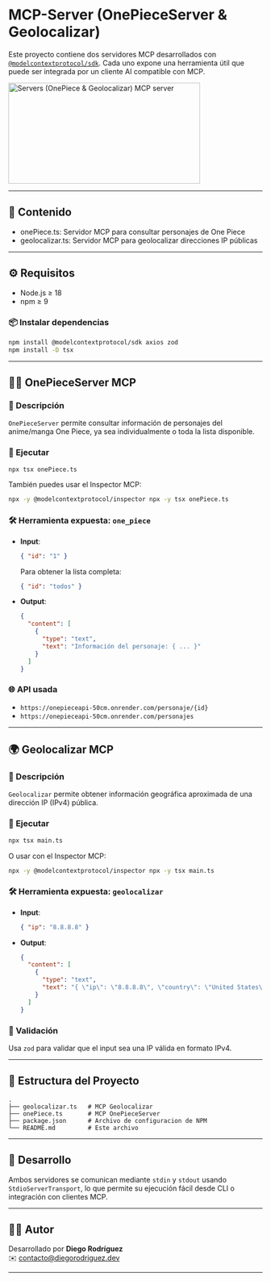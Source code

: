 # MCP-Server (OnePieceServer & Geolocalizar)

Este proyecto contiene dos servidores MCP desarrollados con [`@modelcontextprotocol/sdk`](https://www.npmjs.com/package/@modelcontextprotocol/sdk). Cada uno expone una herramienta útil que puede ser integrada por un cliente AI compatible con MCP.

<a href="https://glama.ai/mcp/servers/@Haonter/MCP-Servers">
  <img width="380" height="200" src="https://glama.ai/mcp/servers/@Haonter/MCP-Servers/badge" alt="Servers (OnePiece & Geolocalizar) MCP server" />
</a>

---

## 📁 Contenido

- onePiece.ts: Servidor MCP para consultar personajes de One Piece
- geolocalizar.ts: Servidor MCP para geolocalizar direcciones IP públicas

---

## ⚙️ Requisitos

- Node.js ≥ 18
- npm ≥ 9

### 📦 Instalar dependencias

```bash
npm install @modelcontextprotocol/sdk axios zod
npm install -D tsx
```

---

## 🏴‍☠️ OnePieceServer MCP

### 📄 Descripción

`OnePieceServer` permite consultar información de personajes del anime/manga One Piece, ya sea individualmente o toda la lista disponible.

### 🚀 Ejecutar

```bash
npx tsx onePiece.ts
```

También puedes usar el Inspector MCP:

```bash
npx -y @modelcontextprotocol/inspector npx -y tsx onePiece.ts
```

### 🛠 Herramienta expuesta: `one_piece`

- **Input**:
  ```json
  { "id": "1" }
  ```

  Para obtener la lista completa:
  ```json
  { "id": "todos" }
  ```

- **Output**:
  ```json
  {
    "content": [
      {
        "type": "text",
        "text": "Información del personaje: { ... }"
      }
    ]
  }
  ```

### 🌐 API usada

- `https://onepieceapi-50cm.onrender.com/personaje/{id}`
- `https://onepieceapi-50cm.onrender.com/personajes`

---

## 🌍 Geolocalizar MCP

### 📄 Descripción

`Geolocalizar` permite obtener información geográfica aproximada de una dirección IP (IPv4) pública.

### 🚀 Ejecutar

```bash
npx tsx main.ts
```

O usar con el Inspector MCP:

```bash
npx -y @modelcontextprotocol/inspector npx -y tsx main.ts
```

### 🛠 Herramienta expuesta: `geolocalizar`

- **Input**:
  ```json
  { "ip": "8.8.8.8" }
  ```

- **Output**:
  ```json
  {
    "content": [
      {
        "type": "text",
        "text": "{ \"ip\": \"8.8.8.8\", \"country\": \"United States\", ... }"
      }
    ]
  }
  ```

### 🔐 Validación

Usa `zod` para validar que el input sea una IP válida en formato IPv4.

---

## 📁 Estructura del Proyecto

```
.
├── geolocalizar.ts   # MCP Geolocalizar
├── onePiece.ts       # MCP OnePieceServer
├── package.json      # Archivo de configuracion de NPM
└── README.md         # Este archivo
```

---

## 🧪 Desarrollo

Ambos servidores se comunican mediante `stdin` y `stdout` usando `StdioServerTransport`, lo que permite su ejecución fácil desde CLI o integración con clientes MCP.

---

## 🧑‍💻 Autor

Desarrollado por **Diego Rodríguez**  
✉️ contacto@diegorodriguez.dev

---